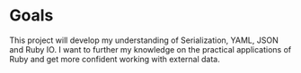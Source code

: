 # Goals

This project will develop my understanding of Serialization, YAML, JSON and
Ruby IO. I want to further my knowledge on the practical applications of Ruby
and get more confident working with external data.
